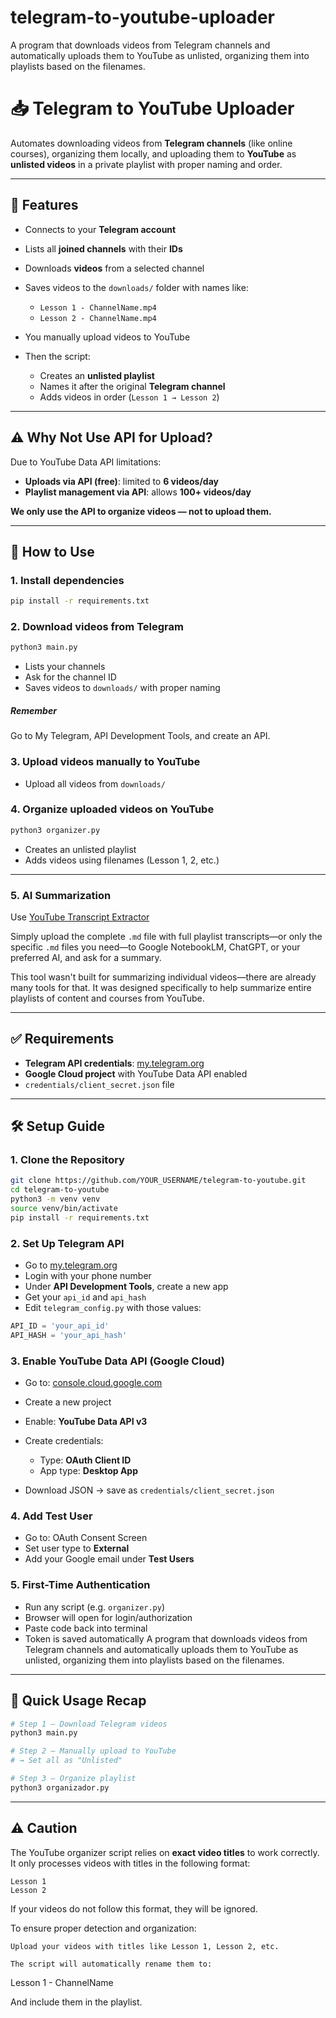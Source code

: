# telegram-to-youtube-uploader
A program that downloads videos from Telegram channels and automatically uploads them to YouTube as unlisted, organizing them into playlists based on the filenames.

# 📥 Telegram to YouTube Uploader

Automates downloading videos from **Telegram channels** (like online courses), organizing them locally, and uploading them to **YouTube** as **unlisted videos** in a private playlist with proper naming and order.

---

## 🔧 Features

* Connects to your **Telegram account**
* Lists all **joined channels** with their **IDs**
* Downloads **videos** from a selected channel
* Saves videos to the `downloads/` folder with names like:

  * `Lesson 1 - ChannelName.mp4`
  * `Lesson 2 - ChannelName.mp4`
* You manually upload videos to YouTube
* Then the script:

  * Creates an **unlisted playlist**
  * Names it after the original **Telegram channel**
  * Adds videos in order (`Lesson 1 → Lesson 2`)

---

## ⚠️ Why Not Use API for Upload?

Due to YouTube Data API limitations:

* **Uploads via API (free)**: limited to **6 videos/day**
* **Playlist management via API**: allows **100+ videos/day**

**We only use the API to organize videos — not to upload them.**

---

## 🚀 How to Use

### 1. Install dependencies

```bash
pip install -r requirements.txt
```

### 2. Download videos from Telegram

```bash
python3 main.py
```

* Lists your channels
* Ask for the channel ID
* Saves videos to `downloads/` with proper naming

##### Remember
Go to My Telegram, API Development Tools, and create an API.


### 3. Upload videos manually to YouTube

* Upload all videos from `downloads/`

### 4. Organize uploaded videos on YouTube

```bash
python3 organizer.py
```

* Creates an unlisted playlist
* Adds videos using filenames (Lesson 1, 2, etc.)

---

### 5. AI Summarization

Use [YouTube Transcript Extractor](https://github.com/yiApollo/YouTube-Transcript-Extractor-Auto-Whisper-Fallback)

Simply upload the complete `.md` file with full playlist transcripts—or only the specific `.md` files you need—to Google NotebookLM, ChatGPT, or your preferred AI, and ask for a summary.

This tool wasn't built for summarizing individual videos—there are already many tools for that. It was designed specifically to help summarize entire playlists of content and courses from YouTube.


---

## ✅ Requirements

* **Telegram API credentials**: [my.telegram.org](https://my.telegram.org)
* **Google Cloud project** with YouTube Data API enabled
* `credentials/client_secret.json` file

---

## 🛠️ Setup Guide

### 1. Clone the Repository

```bash
git clone https://github.com/YOUR_USERNAME/telegram-to-youtube.git
cd telegram-to-youtube
python3 -m venv venv
source venv/bin/activate
pip install -r requirements.txt
```

### 2. Set Up Telegram API

* Go to [my.telegram.org](https://my.telegram.org)
* Login with your phone number
* Under **API Development Tools**, create a new app
* Get your `api_id` and `api_hash`
* Edit `telegram_config.py` with those values:

```python
API_ID = 'your_api_id'
API_HASH = 'your_api_hash'
```

### 3. Enable YouTube Data API (Google Cloud)

* Go to: [console.cloud.google.com](https://console.cloud.google.com)
* Create a new project
* Enable: **YouTube Data API v3**
* Create credentials:

  * Type: **OAuth Client ID**
  * App type: **Desktop App**
* Download JSON → save as `credentials/client_secret.json`

### 4. Add Test User

* Go to: OAuth Consent Screen
* Set user type to **External**
* Add your Google email under **Test Users**

### 5. First-Time Authentication

* Run any script (e.g. `organizer.py`)
* Browser will open for login/authorization
* Paste code back into terminal
* Token is saved automatically
A program that downloads videos from Telegram channels and automatically uploads them to YouTube as unlisted, organizing them into playlists based on the filenames.

---

## 📌 Quick Usage Recap

```bash
# Step 1 – Download Telegram videos
python3 main.py

# Step 2 – Manually upload to YouTube
# → Set all as "Unlisted"

# Step 3 – Organize playlist
python3 organizador.py
```
---

## ⚠️ Caution

The YouTube organizer script relies on **exact video titles** to work correctly. It only processes videos with titles in the following format:

```text
Lesson 1
Lesson 2
```

If your videos do not follow this format, they will be ignored.

To ensure proper detection and organization:

    Upload your videos with titles like Lesson 1, Lesson 2, etc.

    The script will automatically rename them to:

Lesson 1 - ChannelName

And include them in the playlist.
